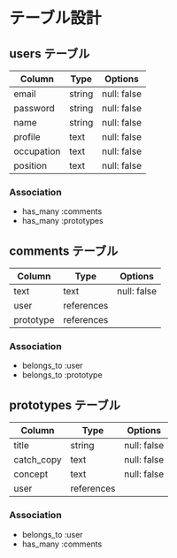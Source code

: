 # テーブル設計

## users テーブル

| Column             | Type   | Options        |
| ------------------ | ------ | ----------- |
| email              | string | null: false |
| password           | string | null: false |
| name               | string | null: false |
| profile            | text   | null: false |
| occupation         | text   | null: false |
| position           | text   | null: false |

### Association

- has_many :comments
- has_many :prototypes

## comments テーブル

| Column    | Type       | Options           |
| --------- | ---------- | ----------------- |
| text      | text       | null: false       |
| user      | references |                   |
| prototype | references |                   |

### Association

- belongs_to :user
- belongs_to :prototype

## prototypes テーブル

| Column      | Type       | Options          |
| ----------- | ---------- | ---------------- |
| title       | string     | null: false      |
| catch_copy  | text       | null: false      |
| concept     | text       | null: false      |
| user        | references |                  |

### Association

- belongs_to :user
- has_many :comments